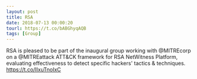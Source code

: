 ```yaml
---
layout: post
title: RSA
date: 2018-07-13 00:00:20
tourl: https://t.co/bABGhyqAQB
tags: [Group]
---
```

RSA is pleased to be part of the inaugural group working with @MITREcorp on a @MITREattack ATT&amp;CK framework for RSA NetWitness Platform, evaluating effectiveness to detect specific hackers' tactics &amp; techniques. https://t.co/IIxuTnoIxC